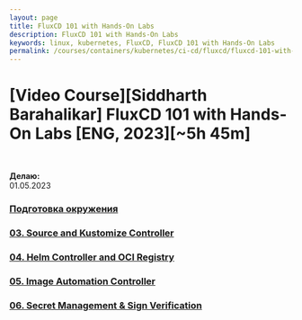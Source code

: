 ```yaml
---
layout: page
title: FluxCD 101 with Hands-On Labs
description: FluxCD 101 with Hands-On Labs
keywords: linux, kubernetes, FluxCD, FluxCD 101 with Hands-On Labs
permalink: /courses/containers/kubernetes/ci-cd/fluxcd/fluxcd-101-with-hands-on-labs/
---
```


# [Video Course][Siddharth Barahalikar] FluxCD 101 with Hands-On Labs [ENG, 2023][~5h 45m]

<br/>

**Делаю:**  
01.05.2023

### [Подготовка окружения](/courses/containers/kubernetes/ci-cd/fluxcd/fluxcd-101-with-hands-on-labs/setup/)

### [03. Source and Kustomize Controller](/courses/containers/kubernetes/ci-cd/fluxcd/fluxcd-101-with-hands-on-labs/source-and-kustomize-controller/)

### [04. Helm Controller and OCI Registry](/courses/containers/kubernetes/ci-cd/fluxcd/fluxcd-101-with-hands-on-labs/helm-controller-and-oci-registry/)

### [05. Image Automation Controller](/courses/containers/kubernetes/ci-cd/fluxcd/fluxcd-101-with-hands-on-labs/image-automation-controller/)

### [06. Secret Management & Sign Verification](/courses/containers/kubernetes/ci-cd/fluxcd/fluxcd-101-with-hands-on-labs/secret-management-and-sign-verification/)
